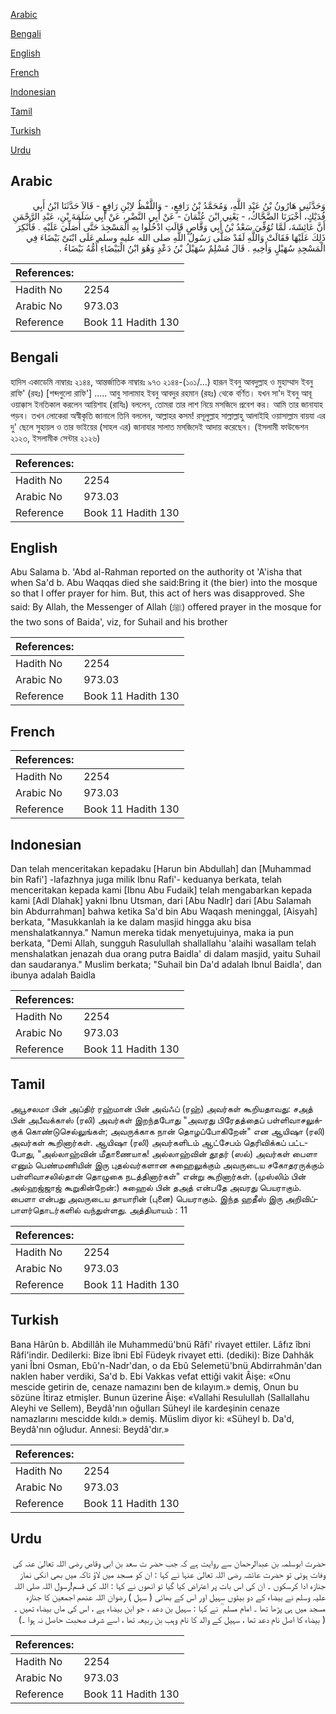 [Arabic](#arabic)

[Bengali](#bengali)

[English](#english)

[French](#french)

[Indonesian](#indonesian)

[Tamil](#tamil)

[Turkish](#turkish)

[Urdu](#urdu)

## Arabic


<div dir="rtl" lang="ar" style={{fontSize:'larger',backgroundColor:'#f8f9fa',padding:20}}>
وَحَدَّثَنِي هَارُونُ بْنُ عَبْدِ اللَّهِ، وَمُحَمَّدُ بْنُ رَافِعٍ، - وَاللَّفْظُ لاِبْنِ رَافِعٍ - قَالاَ حَدَّثَنَا ابْنُ أَبِي فُدَيْكٍ، أَخْبَرَنَا الضَّحَّاكُ، - يَعْنِي ابْنَ عُثْمَانَ - عَنْ أَبِي النَّضْرِ، عَنْ أَبِي سَلَمَةَ بْنِ، عَبْدِ الرَّحْمَنِ أَنَّ عَائِشَةَ، لَمَّا تُوُفِّيَ سَعْدُ بْنُ أَبِي وَقَّاصٍ قَالَتِ ادْخُلُوا بِهِ الْمَسْجِدَ حَتَّى أُصَلِّيَ عَلَيْهِ ‏.‏ فَأُنْكِرَ ذَلِكَ عَلَيْهَا فَقَالَتْ وَاللَّهِ لَقَدْ صَلَّى رَسُولُ اللَّهِ صلى الله عليه وسلم عَلَى ابْنَىْ بَيْضَاءَ فِي الْمَسْجِدِ سُهَيْلٍ وَأَخِيهِ ‏.‏ قَالَ مُسْلِمٌ سُهَيْلُ بْنُ دَعْدٍ وَهُوَ ابْنُ الْبَيْضَاءِ أُمُّهُ بَيْضَاءُ ‏.‏
</div>
<div style={{backgroundColor:'#f8f9fa',padding:20, marginBottom: 10}}><table> <thead> <tr> <th>References:</th> <th></th> </tr> </thead> <tbody><tr><td>Hadith No</td><td>2254</td></tr><tr><td>Arabic No</td><td>973.03</td></tr><tr><td>Reference</td><td>Book 11 Hadith 130</td></tr></tbody></table></div>

## Bengali


<div dir="ltr" lang="bn" style={{fontSize:'larger',backgroundColor:'#f8f9fa',padding:20}}>
হাদিস একাডেমি নাম্বারঃ ২১৪৪, আন্তর্জাতিক নাম্বারঃ ৯৭৩ ২১৪৪-(১০১/...) হারূন ইবনু আবদুল্লাহ ও মুহাম্মাদ ইবনু রাফি' (রহঃ) [শব্দগুলো রাফি'] ..... আবু সালামাহ ইবনু আবদুর রহমান (রহঃ) থেকে বর্ণিত। যখন সা'দ ইবনু আবূ ওয়াক্কাস ইনতিকাল করলেন আয়িশাহ (রাযিঃ) বললেন, তোমরা তার লাশ নিয়ে মসজিদে প্রবেশ কর। আমি তার জানাযাহ পড়ব। তখন লোকেরা অস্বীকৃতি জানালে তিনি বললেন, আল্লাহর কসম! রসূলুল্লাহ সাল্লাল্লাহু আলাইহি ওয়াসাল্লাম বায়যা এর দু' ছেলে সুহায়ল ও তার ভাইয়ের (সাহল এর) জানাযার সালাত মসজিদেই আদায় করেছেন। (ইসলামী ফাউন্ডেশন ২১২৩, ইসলামীক সেন্টার ২১২৬)
</div>
<div style={{backgroundColor:'#f8f9fa',padding:20, marginBottom: 10}}><table> <thead> <tr> <th>References:</th> <th></th> </tr> </thead> <tbody><tr><td>Hadith No</td><td>2254</td></tr><tr><td>Arabic No</td><td>973.03</td></tr><tr><td>Reference</td><td>Book 11 Hadith 130</td></tr></tbody></table></div>

## English


<div dir="ltr" lang="en" style={{fontSize:'larger',backgroundColor:'#f8f9fa',padding:20}}>
Abu Salama b. 'Abd al-Rahman reported on the authority ot 'A'isha that when Sa'd b. Abu Waqqas died she said:Bring it (the bier) into the mosque so that I offer prayer for him. But, this act of hers was disapproved. She said: By Allah, the Messenger of Allah (ﷺ) offered prayer in the mosque for the two sons of Baida', viz, for Suhail and his brother
</div>
<div style={{backgroundColor:'#f8f9fa',padding:20, marginBottom: 10}}><table> <thead> <tr> <th>References:</th> <th></th> </tr> </thead> <tbody><tr><td>Hadith No</td><td>2254</td></tr><tr><td>Arabic No</td><td>973.03</td></tr><tr><td>Reference</td><td>Book 11 Hadith 130</td></tr></tbody></table></div>

## French


<div dir="ltr" lang="fr" style={{fontSize:'larger',backgroundColor:'#f8f9fa',padding:20}}>

</div>
<div style={{backgroundColor:'#f8f9fa',padding:20, marginBottom: 10}}><table> <thead> <tr> <th>References:</th> <th></th> </tr> </thead> <tbody><tr><td>Hadith No</td><td>2254</td></tr><tr><td>Arabic No</td><td>973.03</td></tr><tr><td>Reference</td><td>Book 11 Hadith 130</td></tr></tbody></table></div>

## Indonesian


<div dir="ltr" lang="id" style={{fontSize:'larger',backgroundColor:'#f8f9fa',padding:20}}>
Dan telah menceritakan kepadaku [Harun bin Abdullah] dan [Muhammad bin Rafi'] -lafazhnya juga milik Ibnu Rafi'- keduanya berkata, telah menceritakan kepada kami [Ibnu Abu Fudaik] telah mengabarkan kepada kami [Adl Dlahak] yakni Ibnu Utsman, dari [Abu Nadlr] dari [Abu Salamah bin Abdurrahman] bahwa ketika Sa'd bin Abu Waqash meninggal, [Aisyah] berkata, "Masukkanlah ia ke dalam masjid hingga aku bisa menshalatkannya." Namun mereka tidak menyetujuinya, maka ia pun berkata, "Demi Allah, sungguh Rasulullah shallallahu 'alaihi wasallam telah menshalatkan jenazah dua orang putra Baidla' di dalam masjid, yaitu Suhail dan saudaranya." Muslim berkata; "Suhail bin Da'd adalah Ibnul Baidla', dan ibunya adalah Baidla
</div>
<div style={{backgroundColor:'#f8f9fa',padding:20, marginBottom: 10}}><table> <thead> <tr> <th>References:</th> <th></th> </tr> </thead> <tbody><tr><td>Hadith No</td><td>2254</td></tr><tr><td>Arabic No</td><td>973.03</td></tr><tr><td>Reference</td><td>Book 11 Hadith 130</td></tr></tbody></table></div>

## Tamil


<div dir="ltr" lang="ta" style={{fontSize:'larger',backgroundColor:'#f8f9fa',padding:20}}>
அபூசலமா பின் அப்திர் ரஹ்மான் பின் அவ்ஃப் (ரஹ்) அவர்கள் கூறியதாவது: சஅத் பின் அபீவக்காஸ் (ரலி) அவர்கள் இறந்தபோது "அவரது பிரேதத்தைப் பள்ளிவாசலுக்குக் கொண்டுசெல்லுங்கள்; அவருக்காக நான் தொழப்போகிறேன்" என ஆயிஷா (ரலி) அவர்கள் கூறினார்கள். ஆயிஷா (ரலி) அவர்களிடம் ஆட்சேபம் தெரிவிக்கப் பட்டபோது, "அல்லாஹ்வின் மீதாணையாக! அல்லாஹ்வின் தூதர் (ஸல்) அவர்கள் பைளா எனும் பெண்மணியின் இரு புதல்வர்களான சுஹைலுக்கும் அவருடைய சகோதரருக்கும் பள்ளிவாசலில்தான் தொழுகை நடத்தினார்கள்" என்று கூறினார்கள். (முஸ்லிம் பின் அல்ஹஜ்ஜாஜ் கூறுகின்றேன்:) சுஹைல் பின் தஅத் என்பதே அவரது பெயராகும். பைளா என்பது அவருடைய தாயாரின் (புனை) பெயராகும். இந்த ஹதீஸ் இரு அறிவிப்பாளர்தொடர்களில் வந்துள்ளது. அத்தியாயம் : 11
</div>
<div style={{backgroundColor:'#f8f9fa',padding:20, marginBottom: 10}}><table> <thead> <tr> <th>References:</th> <th></th> </tr> </thead> <tbody><tr><td>Hadith No</td><td>2254</td></tr><tr><td>Arabic No</td><td>973.03</td></tr><tr><td>Reference</td><td>Book 11 Hadith 130</td></tr></tbody></table></div>

## Turkish


<div dir="ltr" lang="tr" style={{fontSize:'larger',backgroundColor:'#f8f9fa',padding:20}}>
Bana Hârûn b. Abdillâh ile Muhammedü'bnü Râfi' rivayet ettiler. Lâfız îbni Râfi'indir. Dedilerki: Bize îbni Ebî Füdeyk rivayet etti. (dediki): Bize Dahhâk yani Îbni Osman, Ebû'n-Nadr'dan, o da Ebû Selemetü'bnü Abdirrahmân'dan naklen haber verdiki, Sa'd b. Ebi Vakkas vefat ettiği vakit Âişe: «Onu mescide getirin de, cenaze namazını ben de kılayım.» demiş, Onun bu sözüne İtiraz etmişler. Bunun üzerine Âişe: «Vallahi Resulullah (Sallallahu Aleyhi ve Sellem), Beydâ'nın oğulları Süheyl ile kardeşinin cenaze namazlarını mescidde kıldı.» demiş. Müslim diyor ki: «Süheyl b. Da'd, Beydâ'nın oğludur. Annesi: Beydâ'dır.»
</div>
<div style={{backgroundColor:'#f8f9fa',padding:20, marginBottom: 10}}><table> <thead> <tr> <th>References:</th> <th></th> </tr> </thead> <tbody><tr><td>Hadith No</td><td>2254</td></tr><tr><td>Arabic No</td><td>973.03</td></tr><tr><td>Reference</td><td>Book 11 Hadith 130</td></tr></tbody></table></div>

## Urdu


<div dir="rtl" lang="ur" style={{fontSize:'larger',backgroundColor:'#f8f9fa',padding:20}}>
حضرت ابوسلمہ بن عبدالرحمان سے روایت ہے کہ جب حضر ت سعد بن ابی وقاص رضی اللہ تعالیٰ عنہ کی وفات ہوئی تو حضرت عائشہ رضی اللہ تعالیٰ عنہا نے کہا : ان کو مسجد میں لاؤ تاکہ میں بھی انکی نماز جنازہ ادا کرسکوں ۔ ان کی اس بات پر اعتراض کیا گیا تو انھوں نے کہا : اللہ کی قسم!رسول اللہ صلی اللہ علیہ وسلم نے بیضاء کے دو بیٹوں سہیل اور اس کے بھائی ( سہل ) رضوان اللہ عنھم اجمعین کا جنازہ مسجد میں ہی پڑھا تھا ۔ امام مسلم ؒ نے کہا : سہیل بن دعد ، جو ابن بیضاء ہے ، اس کی ماں بیضاء تھیں ۔ ( بیضاء کا اصل نام دعد تھا ، سہیل کے والد کا نام وہب بن ربیعہ تھا ، اسے شرف صحبت حاصل نہ ہوا ۔)
</div>
<div style={{backgroundColor:'#f8f9fa',padding:20, marginBottom: 10}}><table> <thead> <tr> <th>References:</th> <th></th> </tr> </thead> <tbody><tr><td>Hadith No</td><td>2254</td></tr><tr><td>Arabic No</td><td>973.03</td></tr><tr><td>Reference</td><td>Book 11 Hadith 130</td></tr></tbody></table></div>